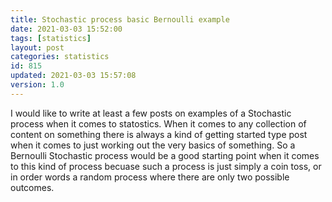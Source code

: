 ```yaml
---
title: Stochastic process basic Bernoulli example
date: 2021-03-03 15:52:00
tags: [statistics]
layout: post
categories: statistics
id: 815
updated: 2021-03-03 15:57:08
version: 1.0
---
```


I would like to write at least a few posts on examples of a Stochastic process when it comes to statostics. When it comes to any collection of content on something there is always a kind of getting started type post when it comes to just working out the very basics of something. So a Bernoulli Stochastic process would be a good starting point when it comes to this kind of process becuase such a process is just simply a coin toss, or in order words a random process where there are only two possible outcomes.


<!-- more -->


